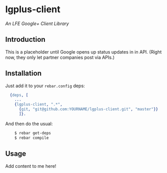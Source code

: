 # lgplus-client

*An LFE Google+ Client Library*

## Introduction

This is a placeholder until Google opens up status updates in in API. (Right
now, they only let partner companies post via APIs.)


## Installation

Just add it to your ``rebar.config`` deps:

```erlang
  {deps, [
    ...
    {lgplus-client, ".*",
      {git, "git@github.com:YOURNAME/lgplus-client.git", "master"}}
      ]}.
```

And then do the usual:

```bash
    $ rebar get-deps
    $ rebar compile
```


## Usage

Add content to me here!
